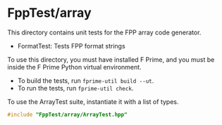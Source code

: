 # FppTest/array

This directory contains unit tests for the FPP array code generator.

* FormatTest: Tests FPP format strings

To use this directory, you must have installed F Prime, and you must be inside 
the F Prime Python virtual environment.

* To build the tests, run `fprime-util build --ut`.
* To run the tests, run `fprime-util check`.

To use the ArrayTest suite, instantiate it with a list of types.

```c++
#include "FppTest/array/ArrayTest.hpp"
```
